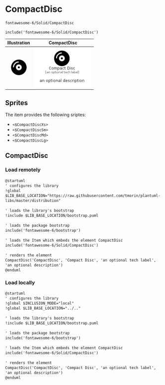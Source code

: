# CompactDisc


```text
fontawesome-6/Solid/CompactDisc
```

```text
include('fontawesome-6/Solid/CompactDisc')
```



| Illustration | CompactDisc |
| :---: | :---: |
| ![illustration for Illustration](../../fontawesome-6/Solid/CompactDisc.png) | ![illustration for CompactDisc](../../fontawesome-6/Solid/CompactDisc.Local.png) |



## Sprites
The item provides the following sriptes:

- `<$CompactDiscXs>`
- `<$CompactDiscSm>`
- `<$CompactDiscMd>`
- `<$CompactDiscLg>`





## CompactDisc

### Load remotely
```plantuml
@startuml
' configures the library
!global $LIB_BASE_LOCATION="https://raw.githubusercontent.com/tmorin/plantuml-libs/master/distribution"

' loads the library's bootstrap
!include $LIB_BASE_LOCATION/bootstrap.puml

' loads the package bootstrap
include('fontawesome-6/bootstrap')

' loads the Item which embeds the element CompactDisc
include('fontawesome-6/Solid/CompactDisc')

' renders the element
CompactDisc('CompactDisc', 'Compact Disc', 'an optional tech label', 'an optional description')
@enduml
```

### Load locally
```plantuml
@startuml
' configures the library
!global $INCLUSION_MODE="local"
!global $LIB_BASE_LOCATION="../.."

' loads the library's bootstrap
!include $LIB_BASE_LOCATION/bootstrap.puml

' loads the package bootstrap
include('fontawesome-6/bootstrap')

' loads the Item which embeds the element CompactDisc
include('fontawesome-6/Solid/CompactDisc')

' renders the element
CompactDisc('CompactDisc', 'Compact Disc', 'an optional tech label', 'an optional description')
@enduml
```

